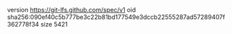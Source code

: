 version https://git-lfs.github.com/spec/v1
oid sha256:090ef40c5b777be3c22b81bd177549e3dccb22555287ad57289407f362778f34
size 5421
